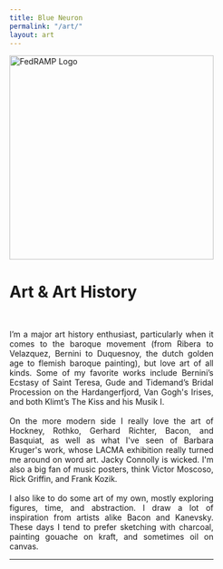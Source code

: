 ```yaml
---
title: Blue Neuron
permalink: "/art/"
layout: art
---
```


<div class="container-lg p-responsive" style="display:grid;width:50%;padding-left:0px!important;padding-right:0px!important;">
  <div class="test" style="align: center">
    <div class="float-left">
      <img class="d-block pr-4" style="width: 360px;" alt="FedRAMP Logo" src="{{"/assets/img/mulholland-cut.png" | relative_url}}"> 
    </div>
    <div class="overflow-hidden">
			<h1>Art & Art History</h1><br>
      <p style="text-align: justify;">I’m a major art history enthusiast, particularly when it comes to the baroque movement (from Ribera to Velazquez, Bernini to Duquesnoy, the dutch golden age to flemish baroque painting),  but love art of all kinds. Some of my favorite works include Bernini’s Ecstasy of Saint Teresa, Gude and Tidemand’s Bridal Procession on the Hardangerfjord, Van Gogh's Irises, and both Klimt’s The Kiss and his Musik I.<br><br>On the more modern side I really love the art of Hockney, Rothko, Gerhard Richter, Bacon, and Basquiat, as well as what I've seen of Barbara Kruger's work, whose LACMA exhibition really turned me around on word art. Jacky Connolly is wicked. I'm also a big fan of music posters, think Victor Moscoso, Rick Griffin, and Frank Kozik.<br><br>I also like to do some art of my own, mostly exploring figures, time, and abstraction. I draw a lot of inspiration from artists alike Bacon and Kanevsky. These days I tend to prefer sketching with charcoal, painting gouache on kraft, and sometimes oil on canvas.
      </p>
			<hr>
    </div>
  </div>
</div>
<br>
